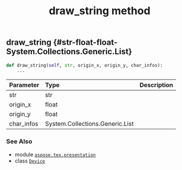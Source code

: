 ﻿---
title: draw_string method
second_title: Aspose.TeX for Python via .NET API References
description: 
type: docs
weight: 60
url: /python-net/aspose.tex.presentation/device/draw_string/
is_root: false
---

## draw_string {#str-float-float-System.Collections.Generic.List<GlyphData>}





```python
def draw_string(self, str, origin_x, origin_y, char_infos):
    ...
```


| Parameter | Type | Description |
| :- | :- | :- |
| str | str |  |
| origin_x | float |  |
| origin_y | float |  |
| char_infos | System.Collections.Generic.List<GlyphData> |  |



### See Also
* module [`aspose.tex.presentation`](../../)
* class [`Device`](/tex/python-net/aspose.tex.presentation/device)
